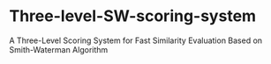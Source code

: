 # Three-level-SW-scoring-system
A Three-Level Scoring System for Fast Similarity Evaluation Based on Smith-Waterman Algorithm
